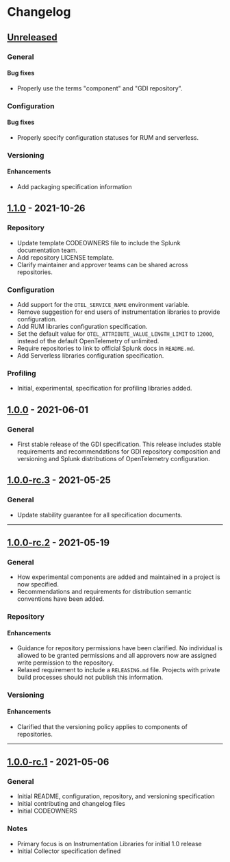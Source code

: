 # Changelog

## [Unreleased]

### General

#### Bug fixes

- Properly use the terms "component" and "GDI repository".

### Configuration

#### Bug fixes

- Properly specify configuration statuses for RUM and serverless.

### Versioning

#### Enhancements

- Add packaging specification information

## [1.1.0] - 2021-10-26

### Repository

- Update template CODEOWNERS file to include the Splunk documentation team.
- Add repository LICENSE template.
- Clarify maintainer and approver teams can be shared across repositories.

### Configuration

- Add support for the `OTEL_SERVICE_NAME` environment variable.
- Remove suggestion for end users of instrumentation libraries to provide
  configuration.
- Add RUM libraries configuration specification.
- Set the default value for `OTEL_ATTRIBUTE_VALUE_LENGTH_LIMIT` to `12000`,
  instead of the default OpenTelemetry of unlimited.
- Require repositories to link to official Splunk docs in `README.md`.
- Add Serverless libraries configuration specification.

### Profiling

- Initial, experimental, specification for profiling libraries added.

## [1.0.0] - 2021-06-01

### General

- First stable release of the GDI specification. This release includes stable
  requirements and recommendations for GDI repository composition and
  versioning and Splunk distributions of OpenTelemetry configuration.

## [1.0.0-rc.3] - 2021-05-25

### General

- Update stability guarantee for all specification documents.

---

## [1.0.0-rc.2] - 2021-05-19

### General

- How experimental components are added and maintained in a project is now
  specified.
- Recommendations and requirements for distribution semantic conventions have
  been added.

### Repository

#### Enhancements

- Guidance for repository permissions have been clarified. No individual is
  allowed to be granted permissions and all approvers now are assigned write
  permission to the repository.
- Relaxed requirement to include a `RELEASING.md` file. Projects with private
  build processes should not publish this information.

### Versioning

#### Enhancements

- Clarified that the versioning policy applies to components of repositories.

---

## [1.0.0-rc.1] - 2021-05-06

### General

- Initial README, configuration, repository, and versioning specification
- Initial contributing and changelog files
- Initial CODEOWNERS

### Notes

- Primary focus is on Instrumentation Libraries for initial 1.0 release
- Initial Collector specification defined

[Unreleased]: https://github.com/signalfx/gdi-specification/compare/v1.1.0...HEAD
[1.1.0]: https://github.com/signalfx/gdi-specification/releases/tag/v1.1.0
[1.0.0]: https://github.com/signalfx/gdi-specification/releases/tag/v1.0.0
[1.0.0-rc.3]: https://github.com/signalfx/gdi-specification/releases/tag/v1.0.0-rc.3
[1.0.0-rc.2]: https://github.com/signalfx/gdi-specification/releases/tag/v1.0.0-rc.2
[1.0.0-rc.1]: https://github.com/signalfx/gdi-specification/releases/tag/v1.0.0-rc.1
